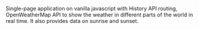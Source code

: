 Single-page application on vanilla javascript with History API routing, OpenWeatherMap API to show the weather in different parts of the world in real time.
It also provides data on sunrise and sunset.
